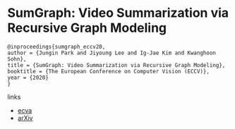 # SumGraph: Video Summarization via Recursive Graph Modeling

```
@inproceedings{sumgraph_eccv20,
author = {Jungin Park and Jiyoung Lee and Ig-Jae Kim and Kwanghoon Sohn},
title = {SumGraph: Video Summarization via Recursive Graph Modeling},
booktitle = {The European Conference on Computer Vision (ECCV)},
year = {2020}
}
```

links
- [ecva](http://www.ecva.net/papers/eccv_2020/papers_ECCV/papers/123700647.pdf)
- [arXiv](https://arxiv.org/abs/2007.08809)
